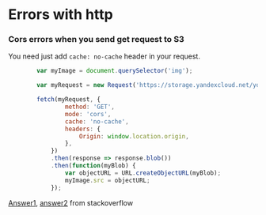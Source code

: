 # Errors with http
  
### Cors errors when you send get request to S3
You need just add ```cache: no-cache``` header in your request.
```javascript
        var myImage = document.querySelector('img');

        var myRequest = new Request('https://storage.yandexcloud.net/youcleve/media/inostrannye-yazyki/ispanskij/new-45/11.jpeg');

        fetch(myRequest, {
                method: 'GET',
                mode: 'cors',
                cache: 'no-cache',
                headers: {
                    Origin: window.location.origin,
                },
            })
            .then(response => response.blob())
            .then(function(myBlob) {
                var objectURL = URL.createObjectURL(myBlob);
                myImage.src = objectURL;
            });
```
[Answer1](https://stackoverflow.com/questions/55158189/cross-origin-requests-ajax-requests-to-aws-s3-sometimes-result-in-cors-error), [answer2](https://stackoverflow.com/questions/12498704/cached-non-cors-response-conflicts-with-new-cors-request) from stackoverflow
